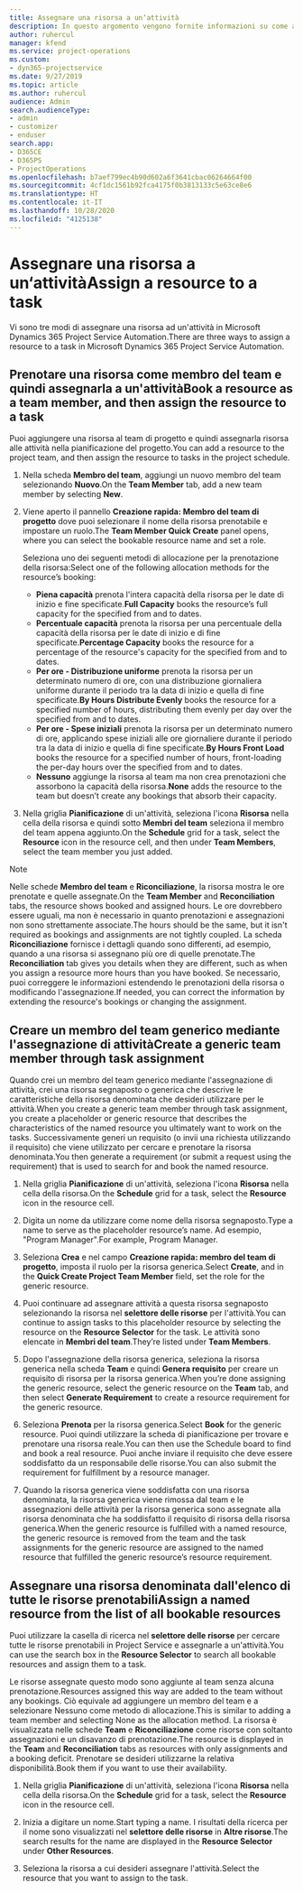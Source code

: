 ```yaml
---
title: Assegnare una risorsa a un‘attività
description: In questo argomento vengono fornite informazioni su come assegnare risorse ad attività.
author: ruhercul
manager: kfend
ms.service: project-operations
ms.custom:
- dyn365-projectservice
ms.date: 9/27/2019
ms.topic: article
ms.author: ruhercul
audience: Admin
search.audienceType:
- admin
- customizer
- enduser
search.app:
- D365CE
- D365PS
- ProjectOperations
ms.openlocfilehash: b7aef799ec4b90d602a6f3641cbac06264664f00
ms.sourcegitcommit: 4cf1dc1561b92fca4175f0b3813133c5e63ce8e6
ms.translationtype: HT
ms.contentlocale: it-IT
ms.lasthandoff: 10/28/2020
ms.locfileid: "4125138"
---
```

# <a name="assign-a-resource-to-a-task"></a><span data-ttu-id="619ea-103">Assegnare una risorsa a un‘attività</span><span class="sxs-lookup"><span data-stu-id="619ea-103">Assign a resource to a task</span></span>

<span data-ttu-id="619ea-104">Vi sono tre modi di assegnare una risorsa ad un'attività in Microsoft Dynamics 365 Project Service Automation.</span><span class="sxs-lookup"><span data-stu-id="619ea-104">There are three ways to assign a resource to a task in Microsoft Dynamics 365 Project Service Automation.</span></span>

## <a name="book-a-resource-as-a-team-member-and-then-assign-the-resource-to-a-task"></a><span data-ttu-id="619ea-105">Prenotare una risorsa come membro del team e quindi assegnarla a un'attività</span><span class="sxs-lookup"><span data-stu-id="619ea-105">Book a resource as a team member, and then assign the resource to a task</span></span>

<span data-ttu-id="619ea-106">Puoi aggiungere una risorsa al team di progetto e quindi assegnarla risorsa alle attività nella pianificazione del progetto.</span><span class="sxs-lookup"><span data-stu-id="619ea-106">You can add a resource to the project team, and then assign the resource to tasks in the project schedule.</span></span>

1. <span data-ttu-id="619ea-107">Nella scheda **Membro del team**, aggiungi un nuovo membro del team selezionando **Nuovo**.</span><span class="sxs-lookup"><span data-stu-id="619ea-107">On the **Team Member** tab, add a new team member by selecting **New**.</span></span> 

2. <span data-ttu-id="619ea-108">Viene aperto il pannello **Creazione rapida: Membro del team di progetto** dove puoi selezionare il nome della risorsa prenotabile e impostare un ruolo.</span><span class="sxs-lookup"><span data-stu-id="619ea-108">The **Team Member Quick Create** panel opens, where you can select the bookable resource name and set a role.</span></span> 

    <span data-ttu-id="619ea-109">Seleziona uno dei seguenti metodi di allocazione per la prenotazione della risorsa:</span><span class="sxs-lookup"><span data-stu-id="619ea-109">Select one of the following allocation methods for the resource’s booking:</span></span>

    - <span data-ttu-id="619ea-110">**Piena capacità** prenota l'intera capacità della risorsa per le date di inizio e fine specificate.</span><span class="sxs-lookup"><span data-stu-id="619ea-110">**Full Capacity** books the resource’s full capacity for the specified from and to dates.</span></span>
    - <span data-ttu-id="619ea-111">**Percentuale capacità** prenota la risorsa per una percentuale della capacità della risorsa per le date di inizio e di fine specificate.</span><span class="sxs-lookup"><span data-stu-id="619ea-111">**Percentage Capacity** books the resource for a percentage of the resource's capacity for the specified from and to dates.</span></span>
    - <span data-ttu-id="619ea-112">**Per ore - Distribuzione uniforme** prenota la risorsa per un determinato numero di ore, con una distribuzione giornaliera uniforme durante il periodo tra la data di inizio e quella di fine specificate.</span><span class="sxs-lookup"><span data-stu-id="619ea-112">**By Hours Distribute Evenly** books the resource for a specified number of hours, distributing them evenly per day over the specified from and to dates.</span></span>
    - <span data-ttu-id="619ea-113">**Per ore - Spese iniziali** prenota la risorsa per un determinato numero di ore, applicando spese iniziali alle ore giornaliere durante il periodo tra la data di inizio e quella di fine specificate.</span><span class="sxs-lookup"><span data-stu-id="619ea-113">**By Hours Front Load** books the resource for a specified number of hours, front-loading the per-day hours over the specified from and to dates.</span></span>
    - <span data-ttu-id="619ea-114">**Nessuno** aggiunge la risorsa al team ma non crea prenotazioni che assorbono la capacità della risorsa.</span><span class="sxs-lookup"><span data-stu-id="619ea-114">**None** adds the resource to the team but doesn’t create any bookings that absorb their capacity.</span></span>

3. <span data-ttu-id="619ea-115">Nella griglia **Pianificazione** di un'attività, seleziona l'icona **Risorsa** nella cella della risorsa e quindi sotto **Membri del team** seleziona il membro del team appena aggiunto.</span><span class="sxs-lookup"><span data-stu-id="619ea-115">On the **Schedule** grid for a task, select the **Resource** icon in the resource cell, and then under **Team Members**, select the team member you just added.</span></span> 

> [!NOTE]
> <span data-ttu-id="619ea-116">Nelle schede **Membro del team** e **Riconciliazione**, la risorsa mostra le ore prenotate e quelle assegnate.</span><span class="sxs-lookup"><span data-stu-id="619ea-116">On the **Team Member** and **Reconciliation** tabs, the resource shows booked and assigned hours.</span></span> <span data-ttu-id="619ea-117">Le ore dovrebbero essere uguali, ma non è necessario in quanto prenotazioni e assegnazioni non sono strettamente associate.</span><span class="sxs-lookup"><span data-stu-id="619ea-117">The hours should be the same, but it isn't required as bookings and assignments are not tightly coupled.</span></span> <span data-ttu-id="619ea-118">La scheda **Riconciliazione** fornisce i dettagli quando sono differenti, ad esempio, quando a una risorsa si assegnano più ore di quelle prenotate.</span><span class="sxs-lookup"><span data-stu-id="619ea-118">The **Reconciliation** tab gives you details when they are different, such as when you assign a resource more hours than you have booked.</span></span> <span data-ttu-id="619ea-119">Se necessario, puoi correggere le informazioni estendendo le prenotazioni della risorsa o modificando l'assegnazione.</span><span class="sxs-lookup"><span data-stu-id="619ea-119">If needed, you can correct the information by extending the resource's bookings or changing the assignment.</span></span>

## <a name="create-a-generic-team-member-through-task-assignment"></a><span data-ttu-id="619ea-120">Creare un membro del team generico mediante l'assegnazione di attività</span><span class="sxs-lookup"><span data-stu-id="619ea-120">Create a generic team member through task assignment</span></span>

<span data-ttu-id="619ea-121">Quando crei un membro del team generico mediante l'assegnazione di attività, crei una risorsa segnaposto o generica che descrive le caratteristiche della risorsa denominata che desideri utilizzare per le attività.</span><span class="sxs-lookup"><span data-stu-id="619ea-121">When you create a generic team member through task assignment, you create a placeholder or generic resource that describes the characteristics of the named resource you ultimately want to work on the tasks.</span></span> <span data-ttu-id="619ea-122">Successivamente generi un requisito (o invii una richiesta utilizzando il requisito) che viene utilizzato per cercare e prenotare la risorsa denominata.</span><span class="sxs-lookup"><span data-stu-id="619ea-122">You then generate a requirement (or submit a request using the requirement) that is used to search for and book the named resource.</span></span>

1. <span data-ttu-id="619ea-123">Nella griglia **Pianificazione** di un'attività, seleziona l'icona **Risorsa** nella cella della risorsa.</span><span class="sxs-lookup"><span data-stu-id="619ea-123">On the **Schedule** grid for a task, select the **Resource** icon in the resource cell.</span></span>

2. <span data-ttu-id="619ea-124">Digita un nome da utilizzare come nome della risorsa segnaposto.</span><span class="sxs-lookup"><span data-stu-id="619ea-124">Type a name to serve as the placeholder resource’s name.</span></span> <span data-ttu-id="619ea-125">Ad esempio, "Program Manager".</span><span class="sxs-lookup"><span data-stu-id="619ea-125">For example, Program Manager.</span></span>

3. <span data-ttu-id="619ea-126">Seleziona **Crea** e nel campo **Creazione rapida: membro del team di progetto**, imposta il ruolo per la risorsa generica.</span><span class="sxs-lookup"><span data-stu-id="619ea-126">Select **Create**, and in the **Quick Create Project Team Member** field, set the role for the generic resource.</span></span>

4. <span data-ttu-id="619ea-127">Puoi continuare ad assegnare attività a questa risorsa segnaposto selezionando la risorsa nel **selettore delle risorse** per l'attività.</span><span class="sxs-lookup"><span data-stu-id="619ea-127">You can continue to assign tasks to this placeholder resource by selecting the resource on the **Resource Selector** for the task.</span></span> <span data-ttu-id="619ea-128">Le attività sono elencate in **Membri del team**.</span><span class="sxs-lookup"><span data-stu-id="619ea-128">They’re listed under **Team Members**.</span></span>

5. <span data-ttu-id="619ea-129">Dopo l'assegnazione della risorsa generica, seleziona la risorsa generica nella scheda **Team** e quindi **Genera requisito** per creare un requisito di risorsa per la risorsa generica.</span><span class="sxs-lookup"><span data-stu-id="619ea-129">When you’re done assigning the generic resource, select the generic resource on the **Team** tab, and then select **Generate Requirement** to create a resource requirement for the generic resource.</span></span>

6. <span data-ttu-id="619ea-130">Seleziona **Prenota** per la risorsa generica.</span><span class="sxs-lookup"><span data-stu-id="619ea-130">Select **Book** for the generic resource.</span></span> <span data-ttu-id="619ea-131">Puoi quindi utilizzare la scheda di pianificazione per trovare e prenotare una risorsa reale.</span><span class="sxs-lookup"><span data-stu-id="619ea-131">You can then use the Schedule board to find and book a real resource.</span></span> <span data-ttu-id="619ea-132">Puoi anche inviare il requisito che deve essere soddisfatto da un responsabile delle risorse.</span><span class="sxs-lookup"><span data-stu-id="619ea-132">You can also submit the requirement for fulfillment by a resource manager.</span></span>

7. <span data-ttu-id="619ea-133">Quando la risorsa generica viene soddisfatta con una risorsa denominata, la risorsa generica viene rimossa dal team e le assegnazioni delle attività per la risorsa generica sono assegnate alla risorsa denominata che ha soddisfatto il requisito di risorsa della risorsa generica.</span><span class="sxs-lookup"><span data-stu-id="619ea-133">When the generic resource is fulfilled with a named resource, the generic resource is removed from the team and the task assignments for the generic resource are assigned to the named resource that fulfilled the generic resource’s resource requirement.</span></span>

## <a name="assign-a-named-resource-from-the-list-of-all-bookable-resources"></a><span data-ttu-id="619ea-134">Assegnare una risorsa denominata dall'elenco di tutte le risorse prenotabili</span><span class="sxs-lookup"><span data-stu-id="619ea-134">Assign a named resource from the list of all bookable resources</span></span>

<span data-ttu-id="619ea-135">Puoi utilizzare la casella di ricerca nel **selettore delle risorse** per cercare tutte le risorse prenotabili in Project Service e assegnarle a un'attività.</span><span class="sxs-lookup"><span data-stu-id="619ea-135">You can use the search box in the **Resource Selector** to search all bookable resources and assign them to a task.</span></span>

<span data-ttu-id="619ea-136">Le risorse assegnate questo modo sono aggiunte al team senza alcuna prenotazione.</span><span class="sxs-lookup"><span data-stu-id="619ea-136">Resources assigned this way are added to the team without any bookings.</span></span> <span data-ttu-id="619ea-137">Ciò equivale ad aggiungere un membro del team e a selezionare Nessuno come metodo di allocazione.</span><span class="sxs-lookup"><span data-stu-id="619ea-137">This is similar to adding a team member and selecting None as the allocation method.</span></span> <span data-ttu-id="619ea-138">La risorsa è visualizzata nelle schede **Team** e **Riconciliazione** come risorse con soltanto assegnazioni e un disavanzo di prenotazione.</span><span class="sxs-lookup"><span data-stu-id="619ea-138">The resource is displayed in the **Team** and **Reconciliation** tabs as resources with only assignments and a booking deficit.</span></span> <span data-ttu-id="619ea-139">Prenotare se desideri utilizzarne la relativa disponibilità.</span><span class="sxs-lookup"><span data-stu-id="619ea-139">Book them if you want to use their availability.</span></span>

1. <span data-ttu-id="619ea-140">Nella griglia **Pianificazione** di un'attività, seleziona l'icona **Risorsa** nella cella della risorsa.</span><span class="sxs-lookup"><span data-stu-id="619ea-140">On the **Schedule** grid for a task, select the **Resource** icon in the resource cell.</span></span>

2. <span data-ttu-id="619ea-141">Inizia a digitare un nome.</span><span class="sxs-lookup"><span data-stu-id="619ea-141">Start typing a name.</span></span> <span data-ttu-id="619ea-142">I risultati della ricerca per il nome sono visualizzati nel **selettore delle risorse** in **Altre risorse**.</span><span class="sxs-lookup"><span data-stu-id="619ea-142">The search results for the name are displayed in the **Resource Selector** under **Other Resources**.</span></span>

3. <span data-ttu-id="619ea-143">Seleziona la risorsa a cui desideri assegnare l'attività.</span><span class="sxs-lookup"><span data-stu-id="619ea-143">Select the resource that you want to assign to the task.</span></span>

